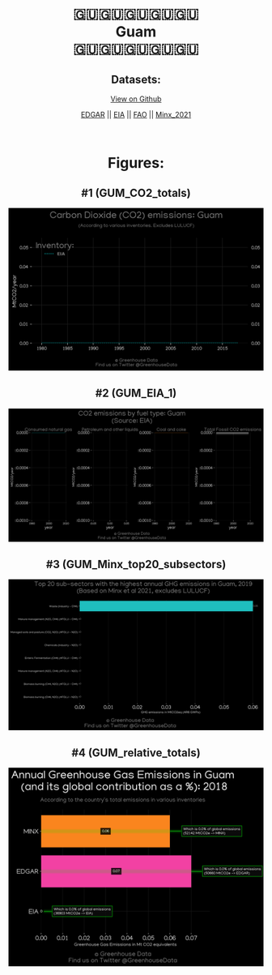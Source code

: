 
<center>
<h1 align="center">
🇬🇺🇬🇺🇬🇺🇬🇺🇬🇺
<br>
Guam
<br>
🇬🇺🇬🇺🇬🇺🇬🇺🇬🇺
</h1>
<h2>Datasets:</h2>
<p><a href="https://github.com/dquintani/GreenhouseData/tree/master/country_data/GUM_Guam/data">View on Github</a>
<br></p><p><a href="data/GUM_EDGAR.csv">EDGAR</a> || <a href="data/GUM_EIA.csv">EIA</a> || <a href="data/GUM_FAO.csv">FAO</a> || <a href="data/GUM_Minx_2021.csv">Minx_2021</a></p><p><br></p>
<h1>Figures:</h1><h2>#1 (GUM_CO2_totals)</h2>
<p><img alt="" src="figures/GUM_CO2_totals.png" /></p><h2>#2 (GUM_EIA_1)</h2>
<p><img alt="" src="figures/GUM_EIA_1.png" /></p><h2>#3 (GUM_Minx_top20_subsectors)</h2>
<p><img alt="" src="figures/GUM_Minx_top20_subsectors.png" /></p><h2>#4 (GUM_relative_totals)</h2>
<p><img alt="" src="figures/GUM_relative_totals.png" /></p>